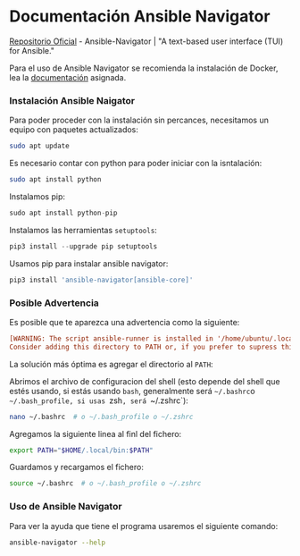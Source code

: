 # Documentación Ansible Navigator
[Repositorio Oficial](https://github.com/ansible/ansible-navigator) - Ansible-Navigator | "A text-based user interface (TUI) for Ansible."

Para el uso de Ansible Navigator se recomienda la instalación de Docker, lea la [documentación](../../Docker/Documentacion.md) asignada.

### Instalación Ansible Naigator
Para poder proceder con la instalación sin percances, necesitamos un equipo con paquetes actualizados:
```sh
sudo apt update
```
Es necesario contar con python para poder iniciar con la isntalación:
```sh
sudo apt install python
```
Instalamos pip:
```py
sudo apt install python-pip
```
Instalamos las herramientas `setuptools`:
```py
pip3 install --upgrade pip setuptools
```
Usamos pip para instalar ansible navigator:
```py
pip3 install 'ansible-navigator[ansible-core]'
```

### Posible Advertencia
Es posible que te aparezca una advertencia como la siguiente:
```ini
[WARNING: The script ansible-runner is installed in '/home/ubuntu/.local/bin' which is not on PATH.
Consider adding this directory to PATH or, if you prefer to supress this warning, use --no-warn-script-location]
```
La solución más óptima es agregar el directorio al `PATH`:

Abrimos el archivo de configuracion del shell (esto depende del shell que estés usando, si estás usando `bash`, generalmente será `~/.bashrc`o `~/.bash_profile, si usas `zsh`, será `~/.zshrc`):
```sh
nano ~/.bashrc  # o ~/.bash_profile o ~/.zshrc
```
Agregamos la siguiente linea al finl del fichero:
```sh
export PATH="$HOME/.local/bin:$PATH"
```
Guardamos y recargamos el fichero:
```sh
source ~/.bashrc  # o ~/.bash_profile o ~/.zshrc
```

### Uso de Ansible Navigator

Para ver la ayuda que tiene el programa usaremos el siguiente comando:
```sh
ansible-navigator --help
```